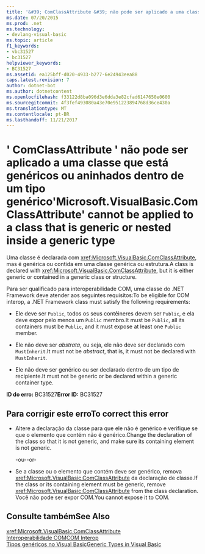 ```yaml
---
title: '&#39; ComClassAttribute &#39; não pode ser aplicado a uma classe que está genéricos ou aninhados dentro de um tipo genérico'
ms.date: 07/20/2015
ms.prod: .net
ms.technology:
- devlang-visual-basic
ms.topic: article
f1_keywords:
- vbc31527
- bc31527
helpviewer_keywords:
- BC31527
ms.assetid: ea125bff-d020-4933-b277-6e24943eea88
caps.latest.revision: 7
author: dotnet-bot
ms.author: dotnetcontent
ms.openlocfilehash: f33122d8ba096d3e6dda3e82cfad6147650e0600
ms.sourcegitcommit: 4f3fef493080a43e70e951223894768d36ce430a
ms.translationtype: MT
ms.contentlocale: pt-BR
ms.lasthandoff: 11/21/2017
---
```

# <a name="39microsoftvisualbasiccomclassattribute39-cannot-be-applied-to-a-class-that-is-generic-or-nested-inside-a-generic-type"></a><span data-ttu-id="49e6b-102">&#39; ComClassAttribute &#39; não pode ser aplicado a uma classe que está genéricos ou aninhados dentro de um tipo genérico</span><span class="sxs-lookup"><span data-stu-id="49e6b-102">&#39;Microsoft.VisualBasic.ComClassAttribute&#39; cannot be applied to a class that is generic or nested inside a generic type</span></span>
<span data-ttu-id="49e6b-103">Uma classe é declarada com <xref:Microsoft.VisualBasic.ComClassAttribute>, mas é genérica ou contida em uma classe genérica ou estrutura.</span><span class="sxs-lookup"><span data-stu-id="49e6b-103">A class is declared with <xref:Microsoft.VisualBasic.ComClassAttribute>, but it is either generic or contained in a generic class or structure.</span></span>  
  
 <span data-ttu-id="49e6b-104">Para ser qualificado para interoperabilidade COM, uma classe do .NET Framework deve atender aos seguintes requisitos:</span><span class="sxs-lookup"><span data-stu-id="49e6b-104">To be eligible for COM interop, a .NET Framework class must satisfy the following requirements:</span></span>  
  
-   <span data-ttu-id="49e6b-105">Ele deve ser `Public`, todos os seus contêineres devem ser `Public`, e ela deve expor pelo menos um `Public` membro.</span><span class="sxs-lookup"><span data-stu-id="49e6b-105">It must be `Public`, all its containers must be `Public`, and it must expose at least one `Public` member.</span></span>  
  
-   <span data-ttu-id="49e6b-106">Ele não deve ser *abstrata*, ou seja, ele não deve ser declarado com `MustInherit`.</span><span class="sxs-lookup"><span data-stu-id="49e6b-106">It must not be *abstract*, that is, it must not be declared with `MustInherit`.</span></span>  
  
-   <span data-ttu-id="49e6b-107">Ele não deve ser genérico ou ser declarado dentro de um tipo de recipiente.</span><span class="sxs-lookup"><span data-stu-id="49e6b-107">It must not be generic or be declared within a generic container type.</span></span>  
  
 <span data-ttu-id="49e6b-108">**ID do erro:** BC31527</span><span class="sxs-lookup"><span data-stu-id="49e6b-108">**Error ID:** BC31527</span></span>  
  
## <a name="to-correct-this-error"></a><span data-ttu-id="49e6b-109">Para corrigir este erro</span><span class="sxs-lookup"><span data-stu-id="49e6b-109">To correct this error</span></span>  
  
-   <span data-ttu-id="49e6b-110">Altere a declaração da classe para que ele não é genérico e verifique se que o elemento que contém não é genérico.</span><span class="sxs-lookup"><span data-stu-id="49e6b-110">Change the declaration of the class so that it is not generic, and make sure its containing element is not generic.</span></span>  
  
     <span data-ttu-id="49e6b-111">-ou-</span><span class="sxs-lookup"><span data-stu-id="49e6b-111">-or-</span></span>  
  
-   <span data-ttu-id="49e6b-112">Se a classe ou o elemento que contém deve ser genérico, remova <xref:Microsoft.VisualBasic.ComClassAttribute> da declaração de classe.</span><span class="sxs-lookup"><span data-stu-id="49e6b-112">If the class or its containing element must be generic, remove <xref:Microsoft.VisualBasic.ComClassAttribute> from the class declaration.</span></span> <span data-ttu-id="49e6b-113">Você não pode ser expor COM.</span><span class="sxs-lookup"><span data-stu-id="49e6b-113">You cannot expose it to COM.</span></span>  
  
## <a name="see-also"></a><span data-ttu-id="49e6b-114">Consulte também</span><span class="sxs-lookup"><span data-stu-id="49e6b-114">See Also</span></span>  
 <xref:Microsoft.VisualBasic.ComClassAttribute>  
 [<span data-ttu-id="49e6b-115">Interoperabilidade COM</span><span class="sxs-lookup"><span data-stu-id="49e6b-115">COM Interop</span></span>](../../visual-basic/programming-guide/com-interop/index.md)  
 [<span data-ttu-id="49e6b-116">Tipos genéricos no Visual Basic</span><span class="sxs-lookup"><span data-stu-id="49e6b-116">Generic Types in Visual Basic</span></span>](../../visual-basic/programming-guide/language-features/data-types/generic-types.md)

